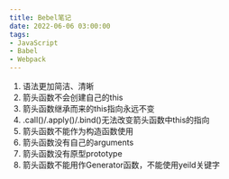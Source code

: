 ```yaml
---
title: Bebel笔记
date: 2022-06-06 03:00:00
tags:
- JavaScript
- Babel
- Webpack
---
```


1. 语法更加简洁、清晰
2. 箭头函数不会创建自己的this
3. 箭头函数继承而来的this指向永远不变
4. .call()/.apply()/.bind()无法改变箭头函数中this的指向
5. 箭头函数不能作为构造函数使用
6. 箭头函数没有自己的arguments
7. 箭头函数没有原型prototype
8. 箭头函数不能用作Generator函数，不能使用yeild关键字